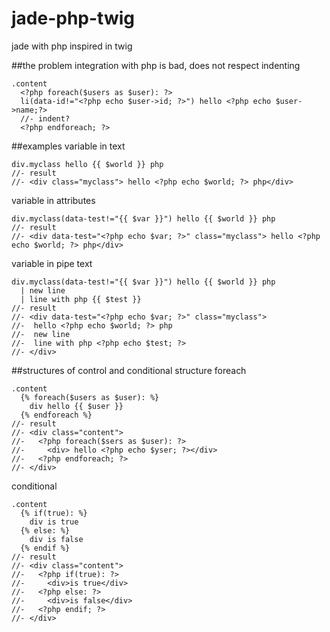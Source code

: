 # jade-php-twig
jade with php inspired in twig

##the problem
integration with php is bad, does not respect indenting
```jade
.content
  <?php foreach($users as $user): ?>
  li(data-id!="<?php echo $user->id; ?>") hello <?php echo $user->name;?>
  //- indent?
  <?php endforeach; ?>
```
##examples
variable in text
```jade
div.myclass hello {{ $world }} php
//- result
//- <div class="myclass"> hello <?php echo $world; ?> php</div>
```

variable in attributes
```jade
div.myclass(data-test!="{{ $var }}") hello {{ $world }} php
//- result
//- <div data-test="<?php echo $var; ?>" class="myclass"> hello <?php echo $world; ?> php</div>
```

variable in pipe text
```jade
div.myclass(data-test!="{{ $var }}") hello {{ $world }} php
  | new line
  | line with php {{ $test }}
//- result
//- <div data-test="<?php echo $var; ?>" class="myclass"> 
//-  hello <?php echo $world; ?> php
//-  new line
//-  line with php <?php echo $test; ?>
//- </div>
```

##structures of control and conditional
structure foreach
```jade
.content
  {% foreach($users as $user): %}
    div hello {{ $user }}
  {% endforeach %}
//- result
//- <div class="content">
//-   <?php foreach($sers as $user): ?> 
//-     <div> hello <?php echo $yser; ?></div>
//-   <?php endforeach; ?>
//- </div>
```
conditional
```jade
.content
  {% if(true): %}
    div is true
  {% else: %}
    div is false
  {% endif %}
//- result
//- <div class="content">
//-   <?php if(true): ?> 
//-     <div>is true</div>
//-   <?php else: ?>
//-     <div>is false</div>
//-   <?php endif; ?>
//- </div>
```

